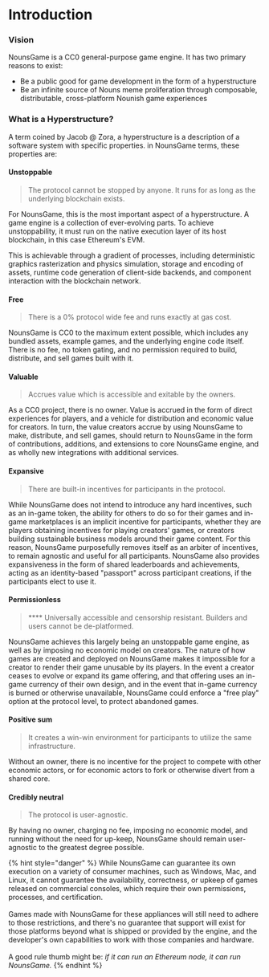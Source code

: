 # Introduction

### Vision

NounsGame is a CC0 general-purpose game engine. It has two primary reasons to exist:

* Be a public good for game development in the form of a hyperstructure
* Be an infinite source of Nouns meme proliferation through composable, distributable, cross-platform Nounish game experiences

### What is a Hyperstructure?

A term coined by Jacob @ Zora, a hyperstructure is a description of a software system with specific properties. in NounsGame terms, these properties are:

#### Unstoppable

> The protocol cannot be stopped by anyone. It runs for as long as the underlying blockchain exists.

For NounsGame, this is the most important aspect of a hyperstructure. A game engine is a collection of ever-evolving parts. To achieve unstoppability, it must run on the native execution layer of its host blockchain, in this case Ethereum's EVM.&#x20;

This is achievable through a gradient of processes, including deterministic graphics rasterization and physics simulation, storage and encoding of assets, runtime code generation of client-side backends, and component interaction with the blockchain network.

#### Free

> There is a 0% protocol wide fee and runs exactly at gas cost.

NounsGame is CC0 to the maximum extent possible, which includes any bundled assets, example games, and the underlying engine code itself. There is no fee, no token gating, and no permission required to build, distribute, and sell games built with it.

#### Valuable

> Accrues value which is accessible and exitable by the owners.

As a CC0 project, there is no owner. Value is accrued in the form of direct experiences for players, and a vehicle for distribution and economic value for creators. In turn, the value creators accrue by using NounsGame to make, distribute, and sell games, should return to NounsGame in the form of contributions, additions, and extensions to core NounsGame engine, and as wholly new integrations with additional services.

#### Expansive

> There are built-in incentives for participants in the protocol.

While NounsGame does not intend to introduce any hard incentives, such as an in-game token, the ability for others to do so for their games and in-game marketplaces is an implicit incentive for participants, whether they are players obtaining incentives for playing creators' games, or creators building sustainable business models around their game content. For this reason, NounsGame purposefully removes itself as an arbiter of incentives, to remain agnostic and useful for all participants. NounsGame also provides expansiveness in the form of shared leaderboards and achievements, acting as an identity-based "passport" across participant creations, if the participants elect to use it.

#### Permissionless

> &#x20;**** Universally accessible and censorship resistant. Builders and users cannot be de-platformed.

NounsGame achieves this largely being an unstoppable game engine, as well as by imposing no economic model on creators. The nature of how games are created and deployed on NounsGame makes it impossible for a creator to render their game unusable by its players. In the event a creator ceases to evolve or expand its game offering, and that offering uses an in-game currency of their own design, and in the event that in-game currency is burned or otherwise unavailable, NounsGame could enforce a "free play" option at the protocol level, to protect abandoned games.

#### Positive sum

> It creates a win-win environment for participants to utilize the same infrastructure.

Without an owner, there is no incentive for the project to compete with other economic actors, or for economic actors to fork or otherwise divert from a shared core.

#### Credibly neutral

> The protocol is user-agnostic.

By having no owner, charging no fee, imposing no economic model, and running without the need for up-keep, NounsGame should remain user-agnostic to the greatest degree possible.

{% hint style="danger" %}
While NounsGame can guarantee its own execution on a variety of consumer machines, such as Windows, Mac, and Linux, it cannot guarantee the availability, correctness, or upkeep of games released on commercial consoles, which require their own permissions, processes, and certification. \
\
Games made with NounsGame for these appliances will still need to adhere to those restrictions, and there's no guarantee that support will exist for those platforms beyond what is shipped or provided by the engine, and the developer's own capabilities to work with those companies and hardware.\
\
A good rule thumb might be: _if it can run an Ethereum node, it can run NounsGame._
{% endhint %}
